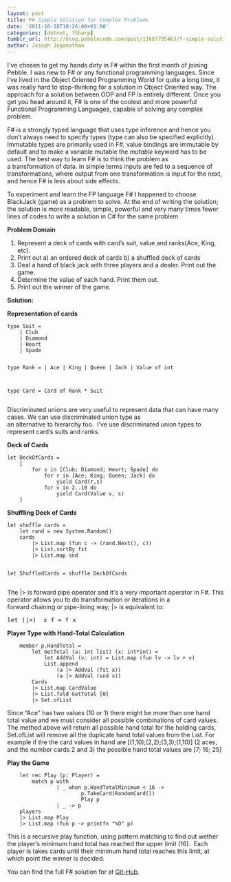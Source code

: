 ```yaml
---
layout: post
title: F# Simple Solution for Complex Problems
date: '2011-10-18T10:26:00+01:00'
categories: [dotnet, fSharp]
tumblr_url: http://blog.pebblecode.com/post/11607795463/f-simple-solution-for-complex-problems
author: Joseph Jeganathan
---
```

<p>I've chosen to get my hands dirty in F# within the first month of joining Pebble. I was new to F# or any functional programming languages. Since I&rsquo;ve lived in the Object Oriented Programming World for quite a long time, it was really hard to stop-thinking for a solution in Object Oriented way. The approach for a solution between OOP and FP is entirely different. Once you get you head around it, F# is one of the coolest and more powerful Functional Programming Languages, capable of solving any complex problem.</p>
<p>F# is a strongly typed language that uses type inference and hence you don&rsquo;t always need to specify types (type can also be specified explicitly). Immutable types are primarily used in F#, value bindings are immutable by default and to make a variable mutable the <em>mutable </em>keyword has to be used. The best way to learn F# is to think the problem as a transformation of data. In simple terms inputs are fed to a sequence of transformations, where output from one transformation is input for the next, and hence F# is less about side effects. </p>
<p>To experiment and learn the FP language F# I happened to choose BlackJack (game) as a problem to solve. At the end of writing the solution; the solution is more readable, simple, powerful and very many times fewer lines of codes to write a solution in C# for the same problem.</p>
<p><strong>Problem Domain</strong></p>
<ol><li>Represent a deck of cards with card&rsquo;s suit, value and ranks(Ace, King, etc).</li>
<li>Print out a) an ordered deck of cards b) a shuffled deck of cards</li>
<li>Deal a hand of black jack with three players and a dealer. Print out the game.</li>
<li>Determine the value of each hand. Print them out.</li>
<li>Print out the winner of the game.</li>
</ol><p><strong>Solution:</strong></p>
<p><strong>Representation of cards</strong></p>
<pre><code>type Suit =
    | Club
    | Diamond
    | Heart
    | Spade

type Rank =
    | Ace
    | King
    | Queen
    | Jack
    | Value of int

type Card = Card of Rank * Suit
</code></pre>
<p>Discriminated unions are very useful to represent data that can have many cases. We can use discriminated union type as an alternative to hierarchy too.  I&rsquo;ve use discriminated union types to represent card&rsquo;s suits and ranks.</p>
<p><strong>Deck of Cards</strong></p>
<pre><code>let DeckOfCards =
    [
        for s in [Club; Diamond; Heart; Spade] do
            for r in [Ace; King; Queen; Jack] do
                yield Card(r,s)
            for v in 2..10 do
                yield Card(Value v, s)
    ]
</code></pre>
<p><strong>Shuffling Deck of Cards</strong></p>
<pre><code>let shuffle cards =
    let rand = new System.Random()
    cards
        |&gt; List.map (fun c -&gt; (rand.Next(), c))
        |&gt; List.sortBy fst
        |&gt; List.map snd

let ShuffledCards = shuffle DeckOfCards
</code></pre>
<p>The |&gt; is forward pipe operator and it's a very important operator in F#. This operator allows you to do transformation or iterations in a forward chaining or pipe-lining way; |&gt; is equivalent to:</p>
<pre>let (|&gt;)  x f = f x</pre>
<p><strong>Player Type with Hand-Total Calculation</strong></p>
<pre><code>    member p.HandTotal =
        let GetTotal (a: int list) (x: int*int) =
            let AddVal (v: int) = List.map (fun lv -&gt; lv + v)
            List.append
                (a |&gt; AddVal (fst x))
                (a |&gt; AddVal (snd x))
        Cards
        |&gt; List.map CardValue
        |&gt; List.fold GetTotal [0]
        |&gt; Set.ofList
</code></pre>
<p>Since &ldquo;Ace&rdquo; has two values (10 or 1) there might be more than one hand total value and we must consider all possible combinations of card values. The method above will return all possible hand total for the holding cards, Set.ofList will remove all the duplicate hand total values from the List. For example if the the card values in hand are [(1,10);(2,2);(3,3);(1,10)] (2 aces, and the number cards 2 and 3) the possible hand total values are [7; 16; 25]</p>
<p><strong>Play the Game </strong></p>
<pre><code>    let rec Play (p: Player) =
        match p with
                | _ when p.HandTotalMinimum &lt; 16 -&gt;
                        p.TakeCard(RandomCard())
                        Play p
                | _ -&gt; p
    players
    |&gt; List.map Play
    |&gt; List.map (fun p -&gt; printfn "%O" p)
</code></pre>
<p>This is a recursive play function, using pattern matching to find out wether the player&rsquo;s minimum hand total has reached the upper limit (16).  Each player is takes cards until their minimum hand total reaches this limit, at which point the winner is decided.</p>
<p>You can find the full F# solution for at <a title="Black Jack solution at Git-Hub" href="https://github.com/pebblecode/BlackJack">Git-Hub</a>.</p>
